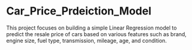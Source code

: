 # Car_Price_Prdeiction_Model
This project focuses on building a simple Linear Regression model to predict the resale price of cars based on various features such as brand, engine size, fuel type, transmission, mileage, age, and condition.

